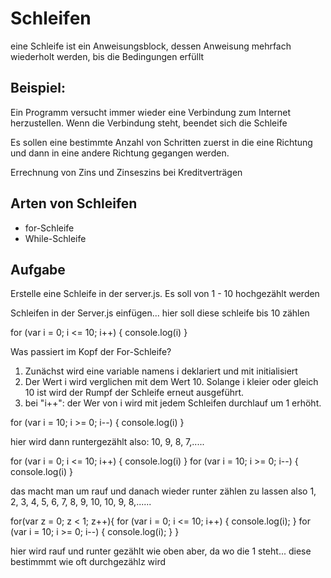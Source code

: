# Schleifen

eine Schleife ist ein Anweisungsblock, dessen Anweisung mehrfach wiederholt werden,
bis die Bedingungen erfüllt 

## Beispiel:

Ein Programm versucht immer wieder eine Verbindung zum Internet herzustellen. Wenn die Verbindung steht, beendet sich die Schleife

Es sollen eine bestimmte Anzahl von Schritten zuerst in die eine Richtung 
und dann in eine andere Richtung gegangen werden.

Errechnung von Zins und Zinseszins bei Kreditverträgen

## Arten von Schleifen

* for-Schleife
* While-Schleife

## Aufgabe 

Erstelle eine Schleife in der server.js. Es soll von 1 - 10 hochgezählt werden

Schleifen in der Server.js einfügen... hier soll diese schleife bis 10 zählen

for (var i = 0; i <= 10; i++) {
    console.log(i)
}

Was passiert im Kopf der For-Schleife?

1. Zunächst wird eine variable namens i deklariert und mit initialisiert
2. Der Wert i wird verglichen mit dem Wert 10. Solange i kleier oder 
gleich 10 ist wird der Rumpf der Schleife erneut ausgeführt.
3. bei "i++": der Wer von i wird mit jedem Schleifen durchlauf um 1 erhöht.

for (var i = 10; i >= 0; i--) {
    console.log(i)
}

hier wird dann runtergezählt also: 10, 9, 8, 7,.....


for (var i = 0; i <= 10; i++) {
    console.log(i)
}
for (var i = 10; i >= 0; i--) {
    console.log(i)
}

das macht man um rauf und danach wieder runter zählen zu lassen
also 1, 2, 3, 4, 5, 6, 7, 8, 9, 10, 10, 9, 8,......




for(var z = 0; z < 1; z++){
    for (var i = 0; i <= 10; i++) {
        console.log(i);
    }
    for (var i = 10; i >= 0; i--) {
        console.log(i);
    }
}

hier wird rauf und runter gezählt wie oben aber, da wo die 1 steht... diese bestimmmt wie oft durchgezählz wird